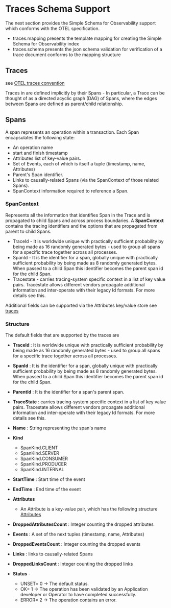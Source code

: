 # Traces Schema Support
The next section provides the Simple Schema for Observability support which conforms with the OTEL specification.

- traces.mapping presents the template mapping for creating the Simple Schema for Observability index
- traces.schema presents the json schema validation for verification of a trace document conforms to the mapping structure

## Traces
see [OTEL traces convention](https://github.com/open-telemetry/opentelemetry-specification/tree/main/semantic_conventions/trace)

Traces in are defined implicitly by their Spans - In particular, a Trace can be thought of as a directed acyclic graph (DAG) of Spans, where the edges between Spans are defined as parent/child relationship.

## Spans
A span represents an operation within a transaction. Each Span encapsulates the following state:

* An operation name
* start and finish timestamp
* Attributes list of key-value pairs.
* Set of Events, each of which is itself a tuple (timestamp, name, Attributes)
* Parent's Span identifier.
* Links to causally-related Spans (via the SpanContext of those related Spans).
* SpanContext information required to reference a Span. 

### SpanContext
Represents all the information that identifies Span in the Trace and is propagated to child Spans and across process boundaries.
A **SpanContext** contains the tracing identifiers and the options that are propagated from parent to child Spans.

* TraceId  - It is worldwide unique with practically sufficient probability by being made as 16 randomly generated bytes - used to group all spans for a specific trace together across all processes. 
* SpanId  -  It is the identifier for a span, globally unique with practically sufficient probability by being made as 8 randomly generated bytes. When passed to a child Span this identifier becomes the parent span id for the child Span.
* Tracestate - carries tracing-system specific context in a list of key value pairs. Tracestate allows different vendors propagate additional information and inter-operate with their legacy Id formats. For more details see this.

Additional fields can be supported via the Attributes key/value store see [traces](https://github.com/open-telemetry/opentelemetry-specification/blob/main/specification/trace/semantic_conventions/README.md)

### Structure
The default fields that are supported by the traces are
- **TraceId**  : It is worldwide unique with practically sufficient probability by being made as 16 randomly generated bytes - used to group all spans for a specific trace together across all processes.
- **SpanId**   : It is the identifier for a span, globally unique with practically sufficient probability by being made as 8 randomly generated bytes. When passed to a child Span this identifier becomes the parent span id for the child Span.
- **ParentId** : It is the identifier for a span's parent span.
- **TraceState** : carries tracing-system specific context in a list of key value pairs. Tracestate allows different vendors propagate additional information and inter-operate with their legacy Id formats. For more details see this.

- **Name**   :  String representing the span's name   
- **Kind** 
  - SpanKind.CLIENT	
  - SpanKind.SERVER	
  - SpanKind.CONSUMER
  - SpanKind.PRODUCER
  - SpanKind.INTERNAL

- **StartTime** : Start time of the event
- **EndTime**   : End time of the event
- **Attributes**
  - An Attribute is a key-value pair, which has the following structure  [Attributes](https://github.com/open-telemetry/opentelemetry-specification/blob/b00980832b4b823155001df56dbf9203d4e53f98/specification/common/README.md#attribute)

- **DroppedAttributesCount** : Integer counting the dropped attributes
- **Events**     : A set of the next tuples (timestamp, name, Attributes)
- **DroppedEventsCount** : Integer counting the dropped events
- **Links**  : links to causally-related Spans
- **DroppedLinksCount** : Integer counting the dropped links
- **Status** - 
  - UNSET= 0  -> The default status.
  - OK= 1     -> The operation has been validated by an Application developer or Operator to have completed successfully.
  - ERROR= 2  -> The operation contains an error.
